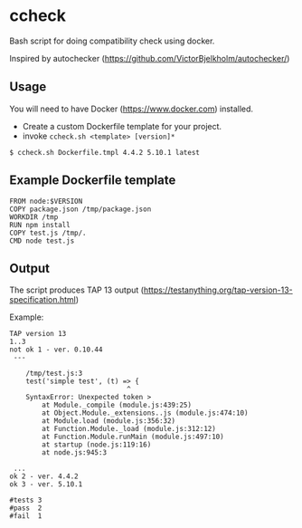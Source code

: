 # ccheck

Bash script for doing compatibility check using docker.

Inspired by autochecker (https://github.com/VictorBjelkholm/autochecker/)

## Usage

You will need to have Docker (https://www.docker.com) installed.

- Create a custom Dockerfile template for your project.
- invoke `ccheck.sh <template> [version]*`

`$ ccheck.sh Dockerfile.tmpl 4.4.2 5.10.1 latest`

## Example Dockerfile template

```
FROM node:$VERSION
COPY package.json /tmp/package.json
WORKDIR /tmp
RUN npm install
COPY test.js /tmp/.
CMD node test.js
```

## Output

The script produces TAP 13 output (https://testanything.org/tap-version-13-specification.html)

Example:

```
TAP version 13
1..3
not ok 1 - ver. 0.10.44
 ---
	
	/tmp/test.js:3
	test('simple test', (t) => {
	                         ^
	SyntaxError: Unexpected token >
	    at Module._compile (module.js:439:25)
	    at Object.Module._extensions..js (module.js:474:10)
	    at Module.load (module.js:356:32)
	    at Function.Module._load (module.js:312:12)
	    at Function.Module.runMain (module.js:497:10)
	    at startup (node.js:119:16)
	    at node.js:945:3

 ...
ok 2 - ver. 4.4.2
ok 3 - ver. 5.10.1

#tests 3
#pass  2
#fail  1
```
